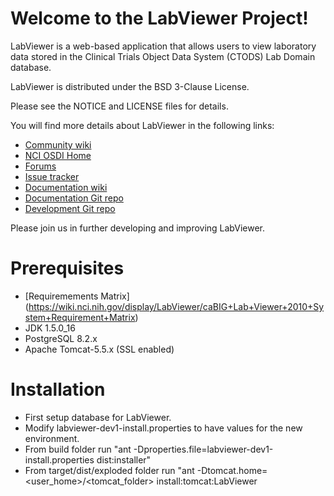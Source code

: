 Welcome to the LabViewer Project!
=====================================

LabViewer is a web-based application that allows users to view laboratory data stored in the Clinical Trials Object Data System (CTODS) Lab Domain database.

LabViewer is distributed under the BSD 3-Clause License. 

Please see the NOTICE and LICENSE files for details.

You will find more details about LabViewer in the following links:

 * [Community wiki](https://wiki.nci.nih.gov/display/LabViewer/caBIG+Lab+Viewer)
 * [NCI OSDI Home](https://github.com/NCIP)
 * [Forums](https://cabig-kc.nci.nih.gov/CTMS/forums/viewforum.php?f=13&start=0&sid=5b6f012d9a22fded386e767a6d2ccdad)
 * [Issue tracker](https://tracker.nci.nih.gov/browse/CTMSLV)
 * [Documentation wiki](https://wiki.nci.nih.gov/display/LabViewer/caBIG+Lab+Viewer+Documentation)
 * [Documentation Git repo](https://github.com/NCIP/labviewer-docs)
 * [Development Git repo](https://github.com/NCIP/labviewer)


Please join us in further developing and improving LabViewer.

# Prerequisites
 * [Requiremements Matrix] (https://wiki.nci.nih.gov/display/LabViewer/caBIG+Lab+Viewer+2010+System+Requirement+Matrix)
 * JDK 1.5.0_16
 * PostgreSQL 8.2.x
 * Apache Tomcat-5.5.x  (SSL enabled)

# Installation
 * First setup database for LabViewer.
 * Modify labviewer-dev1-install.properties to have values for the new environment.
 * From build folder run "ant -Dproperties.file=labviewer-dev1-install.properties dist:installer"
 * From target/dist/exploded folder run "ant -Dtomcat.home=<user_home>/<tomcat_folder> install:tomcat:LabViewer
